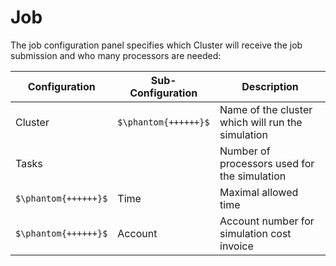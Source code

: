 <!--
SPDX-FileCopyrightText: 2023 PeriHub <https://gitlab.com/dlr-perihub/PeriHub>

SPDX-License-Identifier: Apache-2.0
-->

# Job

The job configuration panel specifies which Cluster will receive the job submission and who many processors are needed:

Configuration | Sub-Configuration | Description
--- | --- | ---
Cluster | `$\phantom{++++++}$`  | Name of the cluster which will run the simulation
Tasks| |  Number of processors used for the simulation
`$\phantom{++++++}$` | Time |  Maximal allowed time
`$\phantom{++++++}$` | Account | Account number for simulation cost invoice
